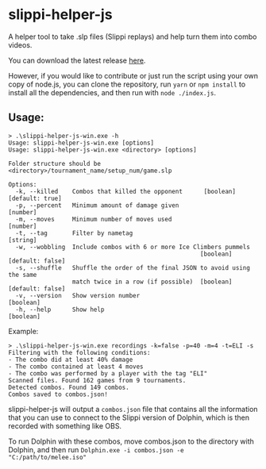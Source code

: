 # slippi-helper-js
A helper tool to take .slp files (Slippi replays) and help turn them into combo videos.

You can download the latest release [here](https://github.com/elicik/slippi-helper-js/releases).

However, if you would like to contribute or just run the script using your own copy of node.js, you can clone the repository, run ```yarn``` or ```npm install``` to install all the dependencies, and then run with ```node ./index.js```.

## Usage:
```
> .\slippi-helper-js-win.exe -h
Usage: slippi-helper-js-win.exe [options]
Usage: slippi-helper-js-win.exe <directory> [options]

Folder structure should be <directory>/tournament_name/setup_num/game.slp

Options:
  -k, --killed    Combos that killed the opponent      [boolean] [default: true]
  -p, --percent   Minimum amount of damage given                        [number]
  -m, --moves     Minimum number of moves used                          [number]
  -t, --tag       Filter by nametag                                     [string]
  -w, --wobbling  Include combos with 6 or more Ice Climbers pummels
                                                      [boolean] [default: false]
  -s, --shuffle   Shuffle the order of the final JSON to avoid using the same
                  match twice in a row (if possible)  [boolean] [default: false]
  -v, --version   Show version number                                  [boolean]
  -h, --help      Show help                                            [boolean]
```
Example:
```
> .\slippi-helper-js-win.exe recordings -k=false -p=40 -m=4 -t=ELI -s
Filtering with the following conditions:
- The combo did at least 40% damage
- The combo contained at least 4 moves
- The combo was performed by a player with the tag "ELI"
Scanned files. Found 162 games from 9 tournaments.
Detected combos. Found 149 combos.
Combos saved to combos.json!
```


slippi-helper-js will output a ```combos.json``` file that contains all the information that you can use to connect to
the Slippi version of Dolphin, which is then recorded with something like OBS.

To run Dolphin with these combos, move combos.json to the directory with Dolphin, and then run
```Dolphin.exe -i combos.json -e "C:/path/to/melee.iso"```
